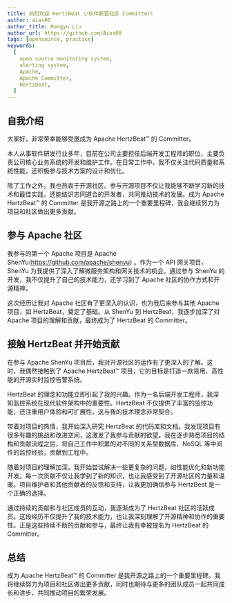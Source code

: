 ```yaml
---
title: 热烈欢迎 HertzBeat 小伙伴新晋社区 Committer!
author: aias00
author_title: Hongyu Liu
author_url: https://github.com/Aias00
tags: [opensource, practice]
keywords:
  [
    open source monitoring system,
    alerting system,
    Apache,
    Apache Committer,
    Hertzbeat,
  ]
---
```


## 自我介绍

大家好，非常荣幸能够受邀成为 Apache HertzBeat™ 的 Committer。

本人从事软件研发行业多年，目前在公司主要担任后端开发工程师的职位，主要负责公司核心业务系统的开发和维护工作。在日常工作中，我不仅关注代码质量和系统性能，还积极参与技术方案的设计和优化。

除了工作之外，我也热衷于开源社区。参与开源项目不仅让我能够不断学习新的技术和最佳实践，还能结识志同道合的开发者，共同推动技术的发展。成为 Apache HertzBeat™ 的 Committer 是我开源之路上的一个重要里程碑，我会继续努力为项目和社区做出更多贡献。

## 参与 Apache 社区

我参与的第一个 Apache 项目是 Apache ShenYu(<https://github.com/apache/shenyu>) 。作为一个 API 网关项目，ShenYu 为我提供了深入了解微服务架构和网关技术的机会。通过参与 ShenYu 的开发，我不仅提升了自己的技术能力，还学习到了 Apache 社区的协作方式和开源精神。

这次经历让我对 Apache 社区有了更深入的认识，也为我后来参与其他 Apache 项目，如 HertzBeat，奠定了基础。从 ShenYu 到 HertzBeat，我逐步加深了对 Apache 项目的理解和贡献，最终成为了 HertzBeat 的 Committer。

## 接触 HertzBeat 并开始贡献

在参与 Apache ShenYu 项目后，我对开源社区的运作有了更深入的了解。这时，我偶然接触到了 Apache HertzBeat™ 项目，它的目标是打造一款易用、高性能的开源实时监控告警系统。

HertzBeat 的理念和功能立即引起了我的兴趣。作为一名后端开发工程师，我深知监控系统在现代软件架构中的重要性。HertzBeat 不仅提供了丰富的监控功能，还注重用户体验和可扩展性，这与我的技术理念非常契合。

带着对项目的热情，我开始深入研究 HertzBeat 的代码库和文档。我发现项目有很多有趣的挑战和改进空间，这激发了我参与贡献的欲望。我在逐步熟悉项目的结构和贡献流程之后，将自己工作中积累的对不同的关系型数据库、NoSQL 等中间件的监控经验，贡献到工程中。

随着对项目的理解加深，我开始尝试解决一些更复杂的问题，如性能优化和新功能开发。每一次贡献不仅让我学到了新的知识，也让我感受到了开源社区的力量和温暖。项目维护者和其他贡献者的反馈和支持，让我更加确信参与 HertzBeat 是一个正确的选择。

通过持续的贡献和与社区成员的互动，我逐渐成为了 HertzBeat 社区的活跃成员。这段经历不仅提升了我的技术能力，也让我深刻理解了开源精神和协作的重要性。正是这些持续不断的贡献和参与，最终让我有幸被提名为 HertzBeat 的 Committer。

## 总结

成为 Apache HertzBeat™ 的 Committer 是我开源之路上的一个重要里程碑。我将继续努力为项目和社区做出更多贡献，同时也期待与更多的团队成员一起共同成长和进步，共同推动项目的繁荣发展。
